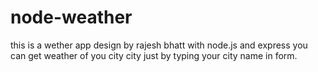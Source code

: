 # node-weather
this is a wether app design by rajesh bhatt with node.js and express
you can get weather of you city city just by typing your city name in form.
